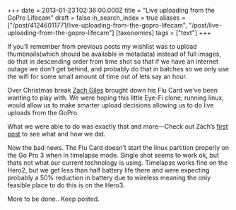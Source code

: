 +++
date = 2013-01-23T02:36:00.000Z
title = "Live uploading from the GoPro Lifecam"
draft = false
in_search_index = true
aliases = ["/post/41246011771/live-uploading-from-the-gopro-lifecam", "/post/live-uploading-from-the-gopro-lifecam"]
[taxonomies]
tags = ["text"]
+++

If you’ll remember from previous posts my wishlist was to upload thumbnails(which should be available in metadata) instead of full images, do that in descending order from time shot so that if we have an internet outage we don’t get behind, and probably do that in batches so we only use the wifi for some small amount of time out of lets say an hour.

Over Christmas break [Zach Giles](http://zgiles.github.com/) brought down his Flu Card we’ve been wanting to play with. We were hoping this little Eye-Fi clone, running linux, would allow us to make smarter upload decisions allowing us to do live uploads from the GoPro.

What we were able to do was exactly that and more—Check out Zach’s [first post](http://zgiles.github.com/) to see what and how we did. 

Now the bad news. The Flu Card doesn’t start the linux partition properly on the Go Pro 3 when in timelapse mode. Single shot seems to work ok, but thats not what our current technology is using. Timelapse works fine on the Hero2, but we get less than half battery life there and were expecting probably a 50% reduction in battery due to wireless meaning the only feasible place to do this is on the Hero3.

More to be done.. Keep posted.
